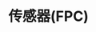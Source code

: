 # 传感器(FPC)

<ProductCard
	img="/wiki/fpc-series/fpc-sht30/img/FPC-SHT30.png"
	name="FPC-SHT30"
	link="./fpc-sensor/fpc-sht30"
/>

<ProductCard
	img="/wiki/fpc-series/fpc-sht40/img/FPC-ENV2.png"
	name="FPC-SHT40"
	link="/wiki/fpc-sensor/fpc-sht40"
/>

<ProductCard
	img="/wiki/fpc-series/fpc-opt3001/img/FPC-OPT3001.png"
	name="FPC-OPT3001"
	link="/wiki/fpc-sensor/fpc-opt3001"
/>
